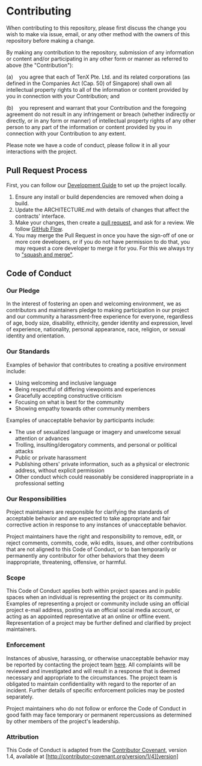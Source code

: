 # Contributing

When contributing to this repository, please first discuss the change you wish to make via issue,
email, or any other method with the owners of this repository before making a change.

By making any contribution to the repository, submission of any information or content and/or participating in any other form or manner as referred to above (the "Contribution"):

(a)    you agree that each of TenX Pte. Ltd. and its related corporations (as defined in the Companies Act (Cap. 50) of Singapore) shall own all intellectual property rights to all of the information or content provided by you in connection with your Contribution; and

(b)    you represent and warrant that your Contribution and the foregoing agreement do not result in any infringement or breach (whether indirectly or directly, or in any form or manner) of intellectual property rights of any other person to any part of the information or content provided by you in connection with your Contribution to any extent.

Please note we have a code of conduct, please follow it in all your interactions with the project.

## Pull Request Process

First, you can follow our [Development Guide](https://github.com/tenx-tech/tenx-token/blob/master/docs/DEVELOPMENT.md) to set up the project locally.

1. Ensure any install or build dependencies are removed when doing a
   build.
2. Update the ARCHITECTURE.md with details of changes that affect the contracts' interface.
3. Make your changes, then create a [pull request](https://github.com/tenx-tech/tenx-token/pulls), and ask for a review. We follow [GitHub Flow](https://guides.github.com/introduction/flow/).
4. You may merge the Pull Request in once you have the sign-off of one or more core developers, or if you
   do not have permission to do that, you may request a core developer to merge it for you. For this we always try to ["squash and merge"](https://blog.github.com/2016-04-01-squash-your-commits/).

## Code of Conduct

### Our Pledge

In the interest of fostering an open and welcoming environment, we as
contributors and maintainers pledge to making participation in our project and
our community a harassment-free experience for everyone, regardless of age, body
size, disability, ethnicity, gender identity and expression, level of experience,
nationality, personal appearance, race, religion, or sexual identity and
orientation.

### Our Standards

Examples of behavior that contributes to creating a positive environment
include:

* Using welcoming and inclusive language
* Being respectful of differing viewpoints and experiences
* Gracefully accepting constructive criticism
* Focusing on what is best for the community
* Showing empathy towards other community members

Examples of unacceptable behavior by participants include:

* The use of sexualized language or imagery and unwelcome sexual attention or
advances
* Trolling, insulting/derogatory comments, and personal or political attacks
* Public or private harassment
* Publishing others' private information, such as a physical or electronic
  address, without explicit permission
* Other conduct which could reasonably be considered inappropriate in a
  professional setting

### Our Responsibilities

Project maintainers are responsible for clarifying the standards of acceptable
behavior and are expected to take appropriate and fair corrective action in
response to any instances of unacceptable behavior.

Project maintainers have the right and responsibility to remove, edit, or
reject comments, commits, code, wiki edits, issues, and other contributions
that are not aligned to this Code of Conduct, or to ban temporarily or
permanently any contributor for other behaviors that they deem inappropriate,
threatening, offensive, or harmful.

### Scope

This Code of Conduct applies both within project spaces and in public spaces
when an individual is representing the project or its community. Examples of
representing a project or community include using an official project e-mail
address, posting via an official social media account, or acting as an appointed
representative at an online or offline event. Representation of a project may be
further defined and clarified by project maintainers.

### Enforcement

Instances of abusive, harassing, or otherwise unacceptable behavior may be
reported by contacting the project team [here]( https://support.tenx.tech/hc/en-us/requests/new). All
complaints will be reviewed and investigated and will result in a response that
is deemed necessary and appropriate to the circumstances. The project team is
obligated to maintain confidentiality with regard to the reporter of an incident.
Further details of specific enforcement policies may be posted separately.

Project maintainers who do not follow or enforce the Code of Conduct in good
faith may face temporary or permanent repercussions as determined by other
members of the project's leadership.

### Attribution

This Code of Conduct is adapted from the [Contributor Covenant][homepage], version 1.4,
available at [http://contributor-covenant.org/version/1/4][version]

[homepage]: http://contributor-covenant.org
[version]: http://contributor-covenant.org/version/1/4/

